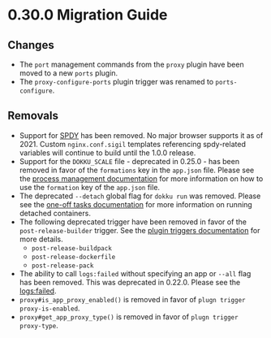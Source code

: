 # 0.30.0 Migration Guide

## Changes

- The `port` management commands from the `proxy` plugin have been moved to a new `ports` plugin.
- The `proxy-configure-ports` plugin trigger was renamed to `ports-configure`.

## Removals

- Support for [SPDY](https://en.wikipedia.org/wiki/SPDY) has been removed. No major browser supports it as of 2021. Custom `nginx.conf.sigil` templates referencing spdy-related variables will continue to build until the 1.0.0 release.
- Support for the `DOKKU_SCALE` file - deprecated in 0.25.0 - has been removed in favor of the `formations` key in the `app.json` file. Please see the [process management documentation](/docs/processes/process-management.md#manually-managing-process-scaling) for more information on how to use the `formation` key of the `app.json` file.
- The deprecated `--detach` global flag for `dokku run` was removed. Please see the [one-off tasks documentation](/docs/processes/one-off-tasks.md#running-a-detached-container) for more information on running detached containers.
- The following deprecated trigger have been removed in favor of the `post-release-builder` trigger. See the [plugin triggers documentation](https://dokku.com/docs/development/plugin-triggers/#post-release-builder) for more details.
    - `post-release-buildpack`
    - `post-release-dockerfile`
    - `post-release-pack`
- The ability to call `logs:failed` without specifying an app or `--all` flag has been removed. This was deprecated in 0.22.0. Please see the [logs:failed](/docs/deployment/logs.md#failed-deploy-logs).
- `proxy#is_app_proxy_enabled()` is removed in favor of `plugn trigger proxy-is-enabled`.
- `proxy#get_app_proxy_type()` is removed in favor of `plugn trigger proxy-type`.
